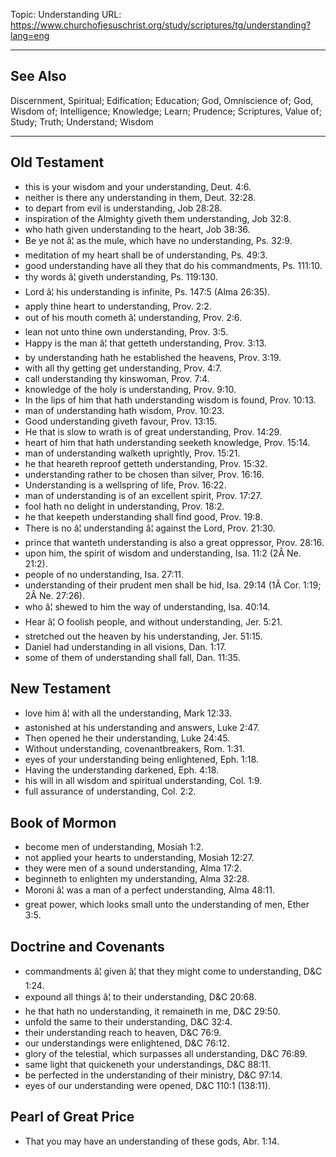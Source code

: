 Topic: Understanding
URL: https://www.churchofjesuschrist.org/study/scriptures/tg/understanding?lang=eng

---

## See Also

Discernment, Spiritual; Edification; Education; God, Omniscience of; God, Wisdom of; Intelligence; Knowledge; Learn; Prudence; Scriptures, Value of; Study; Truth; Understand; Wisdom

---

## Old Testament

- this is your wisdom and your understanding, Deut. 4:6.
- neither is there any understanding in them, Deut. 32:28.
- to depart from evil is understanding, Job 28:28.
- inspiration of the Almighty giveth them understanding, Job 32:8.
- who hath given understanding to the heart, Job 38:36.
- Be ye not â¦ as the mule, which have no understanding, Ps. 32:9.
- meditation of my heart shall be of understanding, Ps. 49:3.
- good understanding have all they that do his commandments, Ps. 111:10.
- thy words â¦ giveth understanding, Ps. 119:130.
- Lord â¦ his understanding is infinite, Ps. 147:5 (Alma 26:35).
- apply thine heart to understanding, Prov. 2:2.
- out of his mouth cometh â¦ understanding, Prov. 2:6.
- lean not unto thine own understanding, Prov. 3:5.
- Happy is the man â¦ that getteth understanding, Prov. 3:13.
- by understanding hath he established the heavens, Prov. 3:19.
- with all thy getting get understanding, Prov. 4:7.
- call understanding thy kinswoman, Prov. 7:4.
- knowledge of the holy is understanding, Prov. 9:10.
- In the lips of him that hath understanding wisdom is found, Prov. 10:13.
- man of understanding hath wisdom, Prov. 10:23.
- Good understanding giveth favour, Prov. 13:15.
- He that is slow to wrath is of great understanding, Prov. 14:29.
- heart of him that hath understanding seeketh knowledge, Prov. 15:14.
- man of understanding walketh uprightly, Prov. 15:21.
- he that heareth reproof getteth understanding, Prov. 15:32.
- understanding rather to be chosen than silver, Prov. 16:16.
- Understanding is a wellspring of life, Prov. 16:22.
- man of understanding is of an excellent spirit, Prov. 17:27.
- fool hath no delight in understanding, Prov. 18:2.
- he that keepeth understanding shall find good, Prov. 19:8.
- There is no â¦ understanding â¦ against the Lord, Prov. 21:30.
- prince that wanteth understanding is also a great oppressor, Prov. 28:16.
- upon him, the spirit of wisdom and understanding, Isa. 11:2 (2Â Ne. 21:2).
- people of no understanding, Isa. 27:11.
- understanding of their prudent men shall be hid, Isa. 29:14 (1Â Cor. 1:19; 2Â Ne. 27:26).
- who â¦ shewed to him the way of understanding, Isa. 40:14.
- Hear â¦ O foolish people, and without understanding, Jer. 5:21.
- stretched out the heaven by his understanding, Jer. 51:15.
- Daniel had understanding in all visions, Dan. 1:17.
- some of them of understanding shall fall, Dan. 11:35.

## New Testament

- love him â¦ with all the understanding, Mark 12:33.
- astonished at his understanding and answers, Luke 2:47.
- Then opened he their understanding, Luke 24:45.
- Without understanding, covenantbreakers, Rom. 1:31.
- eyes of your understanding being enlightened, Eph. 1:18.
- Having the understanding darkened, Eph. 4:18.
- his will in all wisdom and spiritual understanding, Col. 1:9.
- full assurance of understanding, Col. 2:2.

## Book of Mormon

- become men of understanding, Mosiah 1:2.
- not applied your hearts to understanding, Mosiah 12:27.
- they were men of a sound understanding, Alma 17:2.
- beginneth to enlighten my understanding, Alma 32:28.
- Moroni â¦ was a man of a perfect understanding, Alma 48:11.
- great power, which looks small unto the understanding of men, Ether 3:5.

## Doctrine and Covenants

- commandments â¦ given â¦ that they might come to understanding, D&C 1:24.
- expound all things â¦ to their understanding, D&C 20:68.
- he that hath no understanding, it remaineth in me, D&C 29:50.
- unfold the same to their understanding, D&C 32:4.
- their understanding reach to heaven, D&C 76:9.
- our understandings were enlightened, D&C 76:12.
- glory of the telestial, which surpasses all understanding, D&C 76:89.
- same light that quickeneth your understandings, D&C 88:11.
- be perfected in the understanding of their ministry, D&C 97:14.
- eyes of our understanding were opened, D&C 110:1 (138:11).

## Pearl of Great Price

- That you may have an understanding of these gods, Abr. 1:14.

